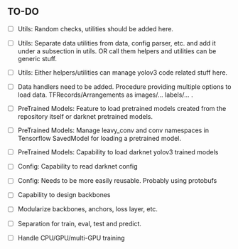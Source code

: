 ## TO-DO
 - [ ] Utils: Random checks, utilities should be added here.
 - [ ] Utils: Separate data utilities from data, config parser, etc. and add it under a subsection in utils. OR call them helpers and utilities can be generic stuff.
 - [ ] Utils: Either helpers/utilities can manage yolov3 code related stuff here.
 - [ ] Data handlers need to be added. Procedure providing multiple options to load data. TFRecords/Arrangements as images/... labels/... .
 - [ ] PreTrained Models: Feature to load pretrained models created from the repository itself or darknet pretrained models.
 - [ ] PreTrained Models: Manage leavy_conv and conv namespaces in Tensorflow SavedModel for loading a pretrained model.
 - [ ] PreTrained Models: Capability to load darknet yolov3 trained models
 - [ ] Config: Capability to read darknet config
 - [ ] Config: Needs to be more easily reusable. Probably using protobufs
 - [ ] Capability to design backbones
 - [ ] Modularize backbones, anchors, loss layer, etc.
 - [ ] Separation for train, eval, test and predict.
 - [ ] Handle CPU/GPU/multi-GPU training

